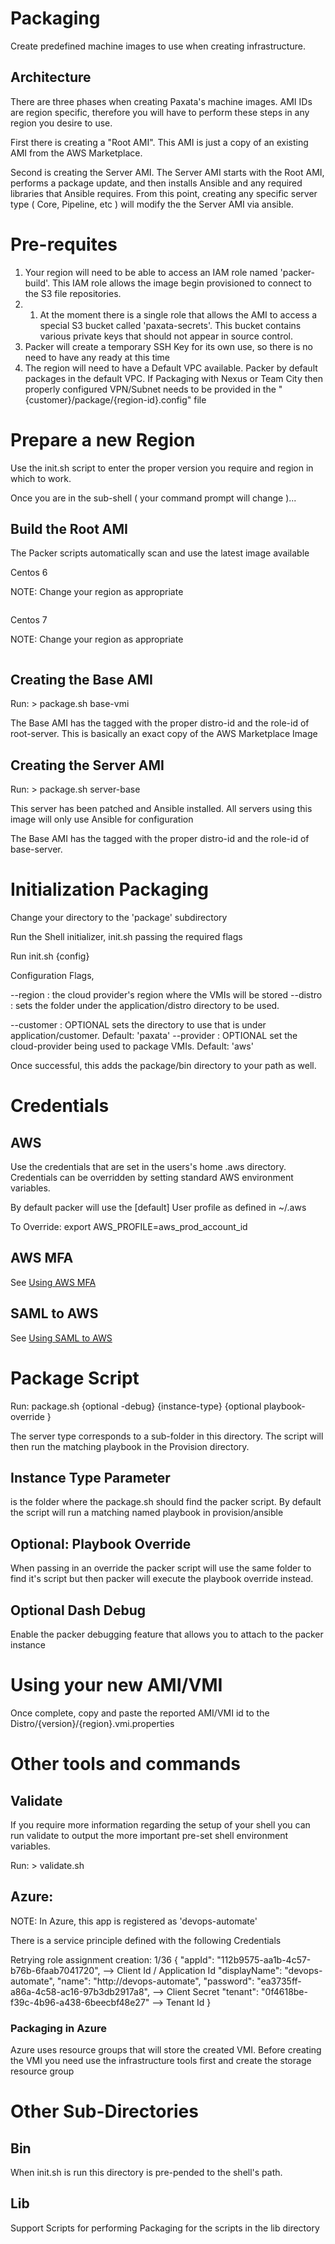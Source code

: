 
# Packaging

Create predefined machine images to use when creating infrastructure.

## Architecture

There are three phases when creating Paxata's machine images.  AMI IDs are region specific, therefore you will have to perform these steps in any region you desire to use.

First there is creating a "Root AMI". This AMI is just a copy of an existing AMI from the AWS Marketplace.

Second is creating the Server AMI.  The Server AMI starts with the Root AMI, performs a package update, and then installs Ansible and any required libraries that Ansible requires.  From this point, creating any specific server type ( Core, Pipeline, etc ) will modify the the Server AMI via ansible.


# Pre-requites

1. Your region will need to be able to access an IAM role named 'packer-build'.  This IAM role allows the image begin provisioned to connect to the S3 file repositories.
1. 1. At the moment there is a single role that allows the AMI to access a special S3 bucket called 'paxata-secrets'.  This bucket contains various private keys that should not appear in source control.
1. Packer will create a temporary SSH Key for its own use, so there is no need to have any ready at this time
1. The region will need to have a Default VPC available.  Packer by default packages in the default VPC.  If Packaging with Nexus or Team City then properly configured VPN/Subnet needs to be provided in the "{customer}/package/{region-id}.config" file

# Prepare a new Region

Use the init.sh script to enter the proper version you require and region in which to work.

Once you are in the sub-shell ( your command prompt will change )...


## Build the Root AMI

The Packer scripts automatically scan and use the latest image available

Centos 6

NOTE: Change your region as appropriate

```./init.sh --distro centos-6 --region us-east-1
```

Centos 7

NOTE: Change your region as appropriate

```./init.sh --distro centos-7 --region us-east-1
```

## Creating the Base AMI

Run: > package.sh base-vmi

The Base AMI has the tagged with the proper distro-id and the role-id of root-server.  This is basically an exact copy of the AWS Marketplace Image

## Creating the Server AMI

Run: > package.sh server-base

This server has been patched and Ansible installed.  All servers using this image will only use Ansible for configuration

The Base AMI has the tagged with the proper distro-id and the role-id of base-server.

# Initialization Packaging

Change your directory to the 'package' subdirectory

Run the Shell initializer, init.sh passing the required flags

Run init.sh {config}

Configuration Flags,

--region : the cloud provider's region where the VMIs will be stored
--distro : sets the folder under the application/distro directory to be used.

--customer : OPTIONAL sets the directory to use that is under application/customer. Default: 'paxata'
--provider : OPTIONAL set the cloud-provider being used to package VMIs. Default: 'aws'

Once successful, this adds the package/bin directory to your path as well.

# Credentials

## AWS

Use the credentials that are set in the users's home .aws directory.  Credentials can be overridden by setting standard AWS environment variables.

By default packer will use the [default] User profile as defined in ~/.aws

To Override: export AWS_PROFILE=aws_prod_account_id

## AWS MFA

See [Using AWS MFA](../aws-mfa.md)

## SAML to AWS

See [Using SAML to AWS](../saml2aws.md)

# Package Script

Run:  package.sh {optional -debug} {instance-type} {optional  playbook-override }

The server type corresponds to a sub-folder in this directory.  The script will then run the matching playbook in the Provision directory.

## Instance Type Parameter

is the folder where the package.sh should find the packer script.  By default the script will run a matching named playbook in provision/ansible

## Optional: Playbook Override

When passing in an override the packer script will use the same folder to find it's script but then packer will execute the playbook override instead.

## Optional Dash Debug

Enable the packer debugging feature that allows you to attach to the packer instance

# Using your new AMI/VMI

Once complete, copy and paste the reported AMI/VMI id to the Distro/{version}/{region}.vmi.properties

# Other tools and commands

## Validate

If you require more information regarding the setup of your shell you can run validate to output the more important pre-set shell environment variables.

Run: > validate.sh

## Azure:

NOTE:  In Azure, this app is registered as 'devops-automate'

There is a service principle defined with the following Credentials

Retrying role assignment creation: 1/36
{
  "appId": "112b9575-aa1b-4c57-b76b-6faab7041720", --> Client Id / Application Id
  "displayName": "devops-automate",
  "name": "http://devops-automate",
  "password": "ea3735ff-a86a-4c58-ac16-97b3db2917a8", --> Client Secret
  "tenant": "0f4618be-f39c-4b96-a438-6beecbf48e27" --> Tenant Id
}

### Packaging in Azure

Azure uses resource groups that will store the created VMI.  Before creating the VMI you need use the infrastructure tools first and create the storage resource group

# Other Sub-Directories

## Bin

When init.sh is run this directory is pre-pended to the shell's path.

## Lib

Support Scripts for performing Packaging for the scripts in the lib directory
